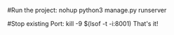 #Run the project:
nohup python3 manage.py runserver

#Stop existing Port:
kill -9 $(lsof -t -i:8001)
That's it!
